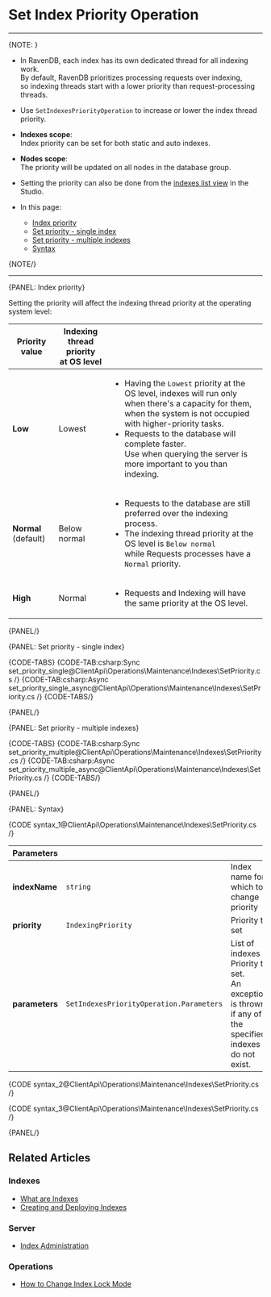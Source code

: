 # Set Index Priority Operation

---

{NOTE: }

* In RavenDB, each index has its own dedicated thread for all indexing work.  
  By default, RavenDB prioritizes processing requests over indexing,  
  so indexing threads start with a lower priority than request-processing threads.  

* Use `SetIndexesPriorityOperation` to increase or lower the index thread priority.  

* **Indexes scope**:  
  Index priority can be set for both static and auto indexes.  

* **Nodes scope**:  
  The priority will be updated on all nodes in the database group.

* Setting the priority can also be done from the [indexes list view](../../../../studio/database/indexes/indexes-list-view#indexes-list-view---actions) in the Studio.  

* In this page:
    * [Index priority](../../../../client-api/operations/maintenance/indexes/set-index-priority#index-priority)
    * [Set priority - single index](../../../../client-api/operations/maintenance/indexes/set-index-priority#set-priority---single-index)
    * [Set priority - multiple indexes](../../../../client-api/operations/maintenance/indexes/set-index-priority#set-priority---multiple-indexes)
    * [Syntax](../../../../client-api/operations/maintenance/indexes/set-index-priority#syntax)

{NOTE/}

---

{PANEL: Index priority}

Setting the priority will affect the indexing thread priority at the operating system level:  

| Priority value | Indexing thread priority<br> at OS level | |
| - | - | - |
| **Low** | Lowest | <ul><li>Having the `Lowest` priority at the OS level, indexes will run only when there's a capacity for them, when the system is not occupied with higher-priority tasks.</li><li>Requests to the database will complete faster.<br>Use when querying the server is more important to you than indexing.</li></ul> |
| **Normal** (default) | Below normal | <ul><li>Requests to the database are still preferred over the indexing process.</li><li>The indexing thread priority at the OS level is `Below normal`<br>while Requests processes have a `Normal` priority.</li></ul> |
| **High** | Normal | <ul><li>Requests and Indexing will have the same priority at the OS level.</li></ul> |

{PANEL/}

{PANEL: Set priority - single index}

{CODE-TABS}
{CODE-TAB:csharp:Sync set_priority_single@ClientApi\Operations\Maintenance\Indexes\SetPriority.cs /}
{CODE-TAB:csharp:Async set_priority_single_async@ClientApi\Operations\Maintenance\Indexes\SetPriority.cs /}
{CODE-TABS/}

{PANEL/}

{PANEL: Set priority - multiple indexes}

{CODE-TABS}
{CODE-TAB:csharp:Sync set_priority_multiple@ClientApi\Operations\Maintenance\Indexes\SetPriority.cs /}
{CODE-TAB:csharp:Async set_priority_multiple_async@ClientApi\Operations\Maintenance\Indexes\SetPriority.cs /}
{CODE-TABS/}

{PANEL/}

{PANEL: Syntax}

{CODE syntax_1@ClientApi\Operations\Maintenance\Indexes\SetPriority.cs /}

| Parameters | | |
| - | - | - |
| **indexName** | `string` | Index name for which to change priority |
| **priority** | `IndexingPriority` | Priority to set |
| **parameters** | `SetIndexesPriorityOperation.Parameters` | List of indexes + Priority to set.<br>An exception is thrown if any of the specified indexes do not exist. |

{CODE syntax_2@ClientApi\Operations\Maintenance\Indexes\SetPriority.cs /}

{CODE syntax_3@ClientApi\Operations\Maintenance\Indexes\SetPriority.cs /}

{PANEL/}

## Related Articles

### Indexes

- [What are Indexes](../../../../indexes/what-are-indexes)
- [Creating and Deploying Indexes](../../../../indexes/creating-and-deploying)

### Server

- [Index Administration](../../../../indexes/index-administration)

### Operations

- [How to Change Index Lock Mode](../../../../client-api/operations/maintenance/indexes/set-index-lock)
